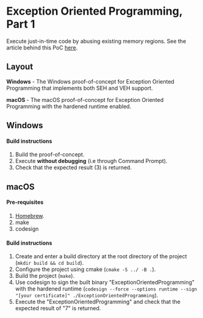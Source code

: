 # Exception Oriented Programming, Part 1
Execute just-in-time code by abusing existing memory regions. See the article behind this PoC [here](https://billdemirkapi.me/exception-oriented-programming-abusing-exceptions-for-code-execution-part-1/).

## Layout
**Windows** - The Windows proof-of-concept for Exception Oriented Programming that implements both SEH and VEH support.

**macOS** - The macOS proof-of-concept for Exception Oriented Programming with the hardened runtime enabled.

## Windows
#### Build instructions
1. Build the proof-of-concept.
2. Execute **without debugging** (i.e through Command Prompt).
3. Check that the expected result (3) is returned.

## macOS
#### Pre-requisites
1. [Homebrew](https://brew.sh).
2. make
3. codesign

#### Build instructions
1. Create and enter a build directory at the root directory of the project (`mkdir build && cd build`).
2. Configure the project using cmake (`cmake -S ../ -B .`).
3. Build the project (`make`).
4. Use codesign to sign the built binary "ExceptionOrientedProgramming" with the hardened runtime (`codesign --force --options runtime --sign "[your certificate]" ./ExceptionOrientedProgramming`).
5. Execute the "ExceptionOrientedProgramming" and check that the expected result of "7" is returned.
